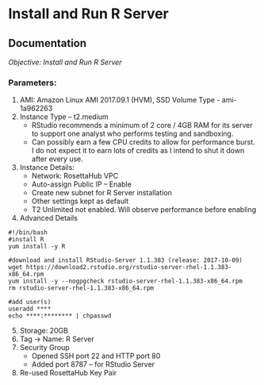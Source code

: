 # Install and Run R Server
## Documentation

*Objective: Install and Run R Server*

### Parameters:
1.	AMI: Amazon Linux AMI 2017.09.1 (HVM), SSD Volume Type - ami-1a962263
2.	Instance Type – t2.medium
    - RStudio recommends a minimum of 2 core / 4GB RAM for its server to support one analyst who performs testing and sandboxing.
    - Can possibly earn a few CPU credits to allow for performance burst. I do not expect it to earn lots of credits as I intend to shut it down after every use.
3.	Instance Details:
    - Network: RosettaHub VPC
    - Auto-assign Public IP – Enable
    - Create new subnet for R Server installation
    - Other settings kept as default
    - T2 Unlimited not enabled. Will observe performance before enabling
4.	 Advanced Details
```
#!/bin/bash
#install R
yum install -y R

#download and install RStudio-Server 1.1.383 (release: 2017-10-09)
wget https://download2.rstudio.org/rstudio-server-rhel-1.1.383-x86_64.rpm
yum install -y --nogpgcheck rstudio-server-rhel-1.1.383-x86_64.rpm
rm rstudio-server-rhel-1.1.383-x86_64.rpm

#add user(s)
useradd ****
echo ****:******** | chpasswd

```
5.	Storage: 20GB
6.	Tag -> Name: R Server
7.	Security Group
    - Opened SSH port 22 and HTTP port 80
    - Added port 8787 – for RStudio Server
8.	Re-used RosettaHub Key Pair

